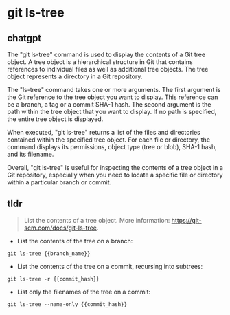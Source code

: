 # git ls-tree 
## chatgpt 
The "git ls-tree" command is used to display the contents of a Git tree object. A tree object is a hierarchical structure in Git that contains references to individual files as well as additional tree objects. The tree object represents a directory in a Git repository.

The "ls-tree" command takes one or more arguments. The first argument is the Git reference to the tree object you want to display. This reference can be a branch, a tag or a commit SHA-1 hash. The second argument is the path within the tree object that you want to display. If no path is specified, the entire tree object is displayed.

When executed, "git ls-tree" returns a list of the files and directories contained within the specified tree object. For each file or directory, the command displays its permissions, object type (tree or blob), SHA-1 hash, and its filename.

Overall, "git ls-tree" is useful for inspecting the contents of a tree object in a Git repository, especially when you need to locate a specific file or directory within a particular branch or commit. 

## tldr 
 
> List the contents of a tree object.
> More information: <https://git-scm.com/docs/git-ls-tree>.

- List the contents of the tree on a branch:

`git ls-tree {{branch_name}}`

- List the contents of the tree on a commit, recursing into subtrees:

`git ls-tree -r {{commit_hash}}`

- List only the filenames of the tree on a commit:

`git ls-tree --name-only {{commit_hash}}`
